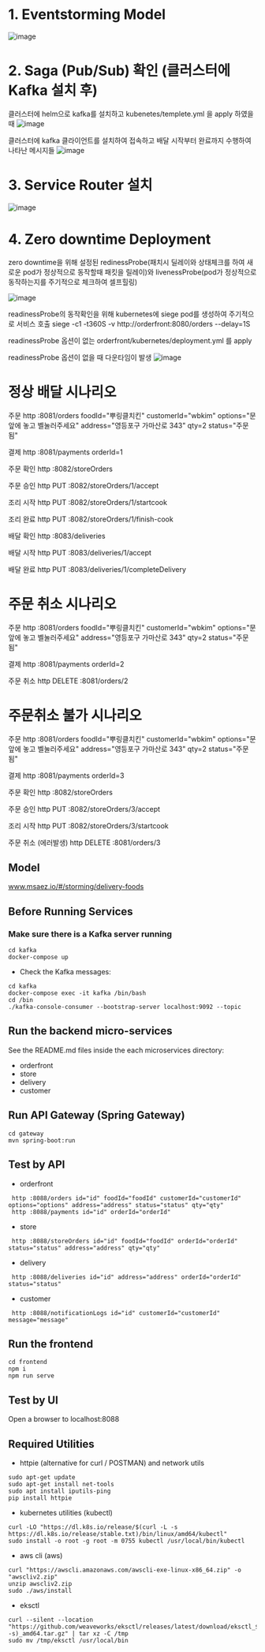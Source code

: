 # 1. Eventstorming Model
![image](https://github.com/secucen-wbkim/food-delivery/assets/117430227/111b32fd-6456-40bb-ab97-7fbfd08d551d)


# 2. Saga (Pub/Sub) 확인 (클러스터에 Kafka 설치 후)
클러스터에 helm으로 kafka를 설치하고 kubenetes/templete.yml 을 apply 하였을 때
![image](https://github.com/secucen-wbkim/food-delivery/assets/117430227/ac59f858-7177-4321-b2da-ed674eb8ef64)

클러스터에 kafka 클라이언트를 설치하여 접속하고 배달 시작부터 완료까지 수행하여 나타난 메시지들
![image](https://github.com/secucen-wbkim/food-delivery/assets/117430227/0a91a6fb-b2dc-471e-af92-730ba416f84e)

# 3. Service Router 설치
![image](https://github.com/secucen-wbkim/food-delivery/assets/117430227/ac59f858-7177-4321-b2da-ed674eb8ef64)

# 4. Zero downtime Deployment
zero downtime을 위해 설정된 redinessProbe(패치시 딜레이와 상태체크를 하여 새로운 pod가 정상적으로 동작할때 패킷을 릴레이)와 livenessProbe(pod가 정상적으로 동작하는지를 주기적으로 체크하여 셀프힐링)

![image](https://github.com/secucen-wbkim/food-delivery/assets/117430227/82408cd3-9761-47bd-a59e-4195660d1d19)

readinessProbe의 동작확인을 위해 kubernetes에 siege pod를 생성하여 주기적으로 서비스 호출
siege -c1 -t360S -v http://orderfront:8080/orders --delay=1S

readinessProbe 옵션이 없는 orderfront/kubernetes/deployment.yml 를 apply

readinessProbe 옵션이 없을 때 다운타임이 발생
![image](https://github.com/secucen-wbkim/food-delivery/assets/117430227/dd2f532e-8a8a-47bb-8ef0-af503b0c0a93)


# 정상 배달 시나리오
주문
http :8081/orders foodId="뿌링클치킨" customerId="wbkim" options="문앞에 놓고 벨눌러주세요" address="영등포구 가마산로 343" qty=2 status="주문됨"

결제
http :8081/payments orderId=1

주문 확인
http :8082/storeOrders

주문 승인
http PUT :8082/storeOrders/1/accept

조리 시작
http PUT :8082/storeOrders/1/startcook

조리 완료
http PUT :8082/storeOrders/1/finish-cook

배달 확인
http :8083/deliveries

배달 시작
http PUT :8083/deliveries/1/accept

배달 완료
http PUT :8083/deliveries/1/completeDelivery

# 주문 취소 시나리오
주문
http :8081/orders foodId="뿌링클치킨" customerId="wbkim" options="문앞에 놓고 벨눌러주세요" address="영등포구 가마산로 343" qty=2 status="주문됨"

결제
http :8081/payments orderId=2

주문 취소
http DELETE :8081/orders/2

# 주문취소 불가 시나리오
주문
http :8081/orders foodId="뿌링클치킨" customerId="wbkim" options="문앞에 놓고 벨눌러주세요" address="영등포구 가마산로 343" qty=2 status="주문됨"

결제
http :8081/payments orderId=3

주문 확인
http :8082/storeOrders

주문 승인
http PUT :8082/storeOrders/3/accept

조리 시작
http PUT :8082/storeOrders/3/startcook

주문 취소 (에러발생)
http DELETE :8081/orders/3

## Model
www.msaez.io/#/storming/delivery-foods

## Before Running Services
### Make sure there is a Kafka server running
```
cd kafka
docker-compose up
```
- Check the Kafka messages:
```
cd kafka
docker-compose exec -it kafka /bin/bash
cd /bin
./kafka-console-consumer --bootstrap-server localhost:9092 --topic
```

## Run the backend micro-services
See the README.md files inside the each microservices directory:

- orderfront
- store
- delivery
- customer


## Run API Gateway (Spring Gateway)
```
cd gateway
mvn spring-boot:run
```

## Test by API
- orderfront
```
 http :8088/orders id="id" foodId="foodId" customerId="customerId" options="options" address="address" status="status" qty="qty" 
 http :8088/payments id="id" orderId="orderId" 
```
- store
```
 http :8088/storeOrders id="id" foodId="foodId" orderId="orderId" status="status" address="address" qty="qty" 
```
- delivery
```
 http :8088/deliveries id="id" address="address" orderId="orderId" status="status" 
```
- customer
```
 http :8088/notificationLogs id="id" customerId="customerId" message="message" 
```


## Run the frontend
```
cd frontend
npm i
npm run serve
```

## Test by UI
Open a browser to localhost:8088

## Required Utilities

- httpie (alternative for curl / POSTMAN) and network utils
```
sudo apt-get update
sudo apt-get install net-tools
sudo apt install iputils-ping
pip install httpie
```

- kubernetes utilities (kubectl)
```
curl -LO "https://dl.k8s.io/release/$(curl -L -s https://dl.k8s.io/release/stable.txt)/bin/linux/amd64/kubectl"
sudo install -o root -g root -m 0755 kubectl /usr/local/bin/kubectl
```

- aws cli (aws)
```
curl "https://awscli.amazonaws.com/awscli-exe-linux-x86_64.zip" -o "awscliv2.zip"
unzip awscliv2.zip
sudo ./aws/install
```

- eksctl 
```
curl --silent --location "https://github.com/weaveworks/eksctl/releases/latest/download/eksctl_$(uname -s)_amd64.tar.gz" | tar xz -C /tmp
sudo mv /tmp/eksctl /usr/local/bin
```

